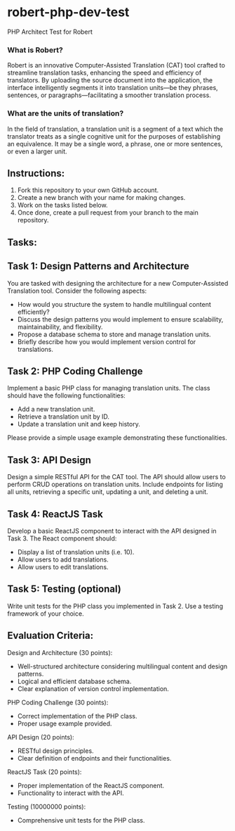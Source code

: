 # robert-php-dev-test
PHP Architect Test for Robert

### What is Robert?
Robert is an innovative Computer-Assisted Translation (CAT) tool crafted to streamline translation tasks, enhancing the speed and efficiency of translators. By uploading the source document into the application, the interface intelligently segments it into translation units—be they phrases, sentences, or paragraphs—facilitating a smoother translation process.

### What are the units of translation?
In the field of translation, a translation unit is a segment of a text which the translator treats as a single cognitive unit for the purposes of establishing an equivalence. It may be a single word, a phrase, one or more sentences, or even a larger unit.

## Instructions:
1. Fork this repository to your own GitHub account.
2. Create a new branch with your name for making changes.
3. Work on the tasks listed below.
4. Once done, create a pull request from your branch to the main repository.

## Tasks:
## Task 1: Design Patterns and Architecture
You are tasked with designing the architecture for a new Computer-Assisted Translation tool. Consider the following aspects:

* How would you structure the system to handle multilingual content efficiently?
* Discuss the design patterns you would implement to ensure scalability, maintainability, and flexibility.
* Propose a database schema to store and manage translation units.
* Briefly describe how you would implement version control for translations.

## Task 2: PHP Coding Challenge
Implement a basic PHP class for managing translation units. The class should have the following functionalities:

* Add a new translation unit.
* Retrieve a translation unit by ID.
* Update a translation unit and keep history.

Please provide a simple usage example demonstrating these functionalities.

## Task 3: API Design
Design a simple RESTful API for the CAT tool. The API should allow users to perform CRUD operations on translation units. Include endpoints for listing all units, retrieving a specific unit, updating a unit, and deleting a unit.

## Task 4: ReactJS Task
Develop a basic ReactJS component to interact with the API designed in Task 3. The React component should:

* Display a list of translation units (i.e. 10).
* Allow users to add translations.
* Allow users to edit translations.

## Task 5: Testing (optional)
Write unit tests for the PHP class you implemented in Task 2. Use a testing framework of your choice.

## Evaluation Criteria:
Design and Architecture (30 points):
* Well-structured architecture considering multilingual content and design patterns.
* Logical and efficient database schema.
* Clear explanation of version control implementation.

PHP Coding Challenge (30 points):
* Correct implementation of the PHP class.
* Proper usage example provided.

API Design (20 points):
* RESTful design principles.
* Clear definition of endpoints and their functionalities.

ReactJS Task (20 points):
* Proper implementation of the ReactJS component.
* Functionality to interact with the API.

Testing (10000000 points):
* Comprehensive unit tests for the PHP class.

